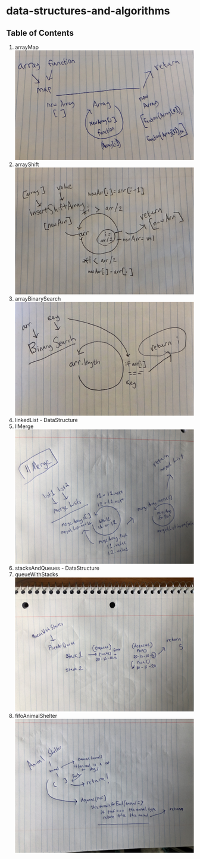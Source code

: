 # data-structures-and-algorithms
## Table of Contents
1) arrayMap ![arrayMap image](./challenges/arrayMap/array-map-whiteboard.JPG)
2) arrayShift ![arrayShift image](./challenges/arrayShift/array-shift-whiteboard.JPG)
3) arrayBinarySearch ![arrayBinarySearch image](./challenges/arrayBinarySearch/array-binary-search-whiteboard.JPG)
4) linkedList - DataStructure
5) llMerge ![llMerge image](./challenges/llMerge/ll-merge-whiteboard.JPG)
6) stacksAndQueues - DataStructure
7) queueWithStacks ![queueWithStacks image](./challenges/queueWithStacks/queue-with-stacks-whiteboard.JPG)
8) fifoAnimalShelter ![fifoAnimalShelter image](./challenges/fifoAnimalShelter/fifo-animal-shelter-whiteboard.JPG)